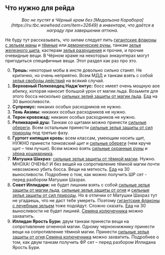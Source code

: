 
## Что нужно для рейда ##

<p align = "center">
<em> Вас не пустят в Чёрный храм без [Медальона Карабора](https://ru.tbc.wowhead.com/item=32649) в инвентаре, что даётся в награду при завершении аттюна. </em>
</p>

Не буду тут рассказывать, что хилам следует пить   [гигантские флаконы с зельем маны](https://ru.tbc.wowhead.com/item=22832) и [тёмные](https://ru.tbc.wowhead.com/item=20520) или [демонические руны](https://ru.tbc.wowhead.com/item=12662), танкам [зелья железного щита](https://ru.tbc.wowhead.com/item=22849), кастерам [зелья разрушения](https://ru.tbc.wowhead.com/item=22839) и прочие, и прочие очевидные вещи. В Чёрном храме на некоторых энкаунтерах могут пригодиться специфичные вещи. Этот раздел как раз про это. 


0. **Трешь:** некоторые мобы в инсте довольно сильно станят. Не критично, но очень неприятно. Всем МДД и танкам взять с собой [зелья свободы действий](https://ru.tbc.wowhead.com/item=5634) на всякий случай. 
1. **Верховный Полководец Надж’ентус:** босс имеет очень мощную аое абилку, которая наносит большой урон от магии льда. Возьмите для этого босса несколько [сильных зелий защиты от магии льда](https://ru.tbc.wowhead.com/item=22842). [Еда](https://ru.tbc.wowhead.com/item=33052) на 30 выносливости.
2. **Супремус:** никаких особых расходников не нужно.
3. **Тень Акамы:** никаких особых расходников не нужно.
4. **Терон кровожад:** никаких особых расходников не нужно.
5. **Реликварий душ:** Танкам со щитами можно принести [сильные обереги](https://ru.tbc.wowhead.com/item=23576). Всем остальным принести [сильные зелья защиты от сил природы](https://ru.tbc.wowhead.com/spell=28573) под третью фазу.
6. **Гуртогг кипящая кровь:** всем классам, умеющим носить щит, НУЖНО принести *танковский щит* и [сильные обереги](https://ru.tbc.wowhead.com/item=23576) (чем круче щит – тем лучше). Всем можно взять [сильные охранные руны](https://ru.tbc.wowhead.com/item=25521) и [зёрна кошмарника](https://ru.tbc.wowhead.com/spell=28726).
7. **Матушка Шахраз:** [сильные зелья защиты от тёмной магии](https://ru.tbc.wowhead.com/item=22846). Нужно. МНОХА! ОЧЕНЬ!! И без вещей на сопротивление тёмной магии почти невозможно убить босса. Вещи на меткость. [Еда](https://ru.tbc.wowhead.com/item=33052) на 30 выносливости. Подробнее о том, как можно получить ШР сет - перед разбором Матушки Шазрах.
8. **Совет Иллидари:** не будет лишним взять с собой [сильные зелья защиты от магии льда](https://ru.tbc.wowhead.com/item=22842), [сильные зелья защиты от огня](https://ru.tbc.wowhead.com/spell=28571) и [сильные зелья защиты от сил природы](https://ru.tbc.wowhead.com/spell=28573). Но в отличии от Матушки Шахраз тут не угадаешь, что не даст тебе умереть. Поэтому [гигантские флаконы с лечебным зельем]() тоже подойдут. Сложно сказать. [Еда](https://ru.tbc.wowhead.com/item=33052) на 30 выносливости не будет лишней. [Семяна колючечника](https://ru.tbc.wowhead.com/item=18297) можно захватить.
9. **Иллидан Ярость Бури:** двум танкам принести вещи на сопротивление огненной магии. Одному чернокнижнику принести вещи на сопротивление тёмной магии. Принести [сильные зелья защиты от огня](https://ru.tbc.wowhead.com/spell=28571).[Семяна колючечника](https://ru.tbc.wowhead.com/item=18297) можно захватить. Подробнее о том, как двум танкам получить ФР сет – перед разбором Иллидана Ярость Бури.


<script>var whTooltips = {colorLinks: false, iconizeLinks: true, renameLinks: true};</script>
<script src="https://wow.zamimg.com/widgets/power.js"></script>
